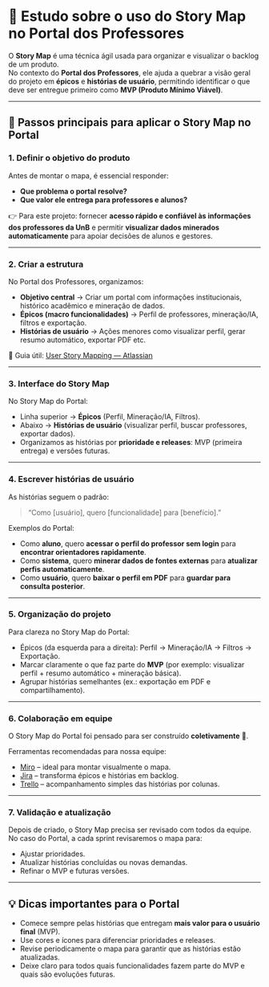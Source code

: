 # 📌 Estudo sobre o uso do Story Map no Portal dos Professores  

O **Story Map** é uma técnica ágil usada para organizar e visualizar o backlog de um produto.  
No contexto do **Portal dos Professores**, ele ajuda a quebrar a visão geral do projeto em **épicos** e **histórias de usuário**, permitindo identificar o que deve ser entregue primeiro como **MVP (Produto Mínimo Viável)**.  

---

## 🚀 Passos principais para aplicar o Story Map no Portal  

### 1. Definir o objetivo do produto  
Antes de montar o mapa, é essencial responder:  

- **Que problema o portal resolve?**  
- **Que valor ele entrega para professores e alunos?**  

👉 Para este projeto: fornecer **acesso rápido e confiável às informações dos professores da UnB** e permitir **visualizar dados minerados automaticamente** para apoiar decisões de alunos e gestores.  

---

### 2. Criar a estrutura  
No Portal dos Professores, organizamos:  

- **Objetivo central** → Criar um portal com informações institucionais, histórico acadêmico e mineração de dados.  
- **Épicos (macro funcionalidades)** → Perfil de professores, mineração/IA, filtros e exportação.  
- **Histórias de usuário** → Ações menores como visualizar perfil, gerar resumo automático, exportar PDF etc.  

🔗 Guia útil: [User Story Mapping — Atlassian](https://www.atlassian.com/agile/user-story-mapping)  

---

### 3. Interface do Story Map  
No Story Map do Portal:  

- Linha superior → **Épicos** (Perfil, Mineração/IA, Filtros).  
- Abaixo → **Histórias de usuário** (visualizar perfil, buscar professores, exportar dados).  
- Organizamos as histórias por **prioridade e releases**: MVP (primeira entrega) e versões futuras.  

---

### 4. Escrever histórias de usuário  
As histórias seguem o padrão:  

> “Como [usuário], quero [funcionalidade] para [benefício].”  

Exemplos do Portal:  

- Como **aluno**, quero **acessar o perfil do professor sem login** para **encontrar orientadores rapidamente**.  
- Como **sistema**, quero **minerar dados de fontes externas** para **atualizar perfis automaticamente**.  
- Como **usuário**, quero **baixar o perfil em PDF** para **guardar para consulta posterior**.  

---

### 5. Organização do projeto  
Para clareza no Story Map do Portal:  

- Épicos (da esquerda para a direita): Perfil → Mineração/IA → Filtros → Exportação.  
- Marcar claramente o que faz parte do **MVP** (por exemplo: visualizar perfil + resumo automático + mineração básica).  
- Agrupar histórias semelhantes (ex.: exportação em PDF e compartilhamento).  

---

### 6. Colaboração em equipe  
O Story Map do Portal foi pensado para ser construído **coletivamente** 🤝.  

Ferramentas recomendadas para nossa equipe:  

- [Miro](https://miro.com/) – ideal para montar visualmente o mapa.  
- [Jira](https://www.atlassian.com/software/jira) – transforma épicos e histórias em backlog.  
- [Trello](https://trello.com/) – acompanhamento simples das histórias por colunas.  

---

### 7. Validação e atualização  
Depois de criado, o Story Map precisa ser revisado com todos da equipe.  
No caso do Portal, a cada sprint revisaremos o mapa para:  

- Ajustar prioridades.  
- Atualizar histórias concluídas ou novas demandas.  
- Refinar o MVP e futuras versões.  

---

## 💡 Dicas importantes para o Portal  

- Comece sempre pelas histórias que entregam **mais valor para o usuário final** (MVP).  
- Use cores e ícones para diferenciar prioridades e releases.  
- Revise periodicamente o mapa para garantir que as histórias estão atualizadas.  
- Deixe claro para todos quais funcionalidades fazem parte do MVP e quais são evoluções futuras.  

